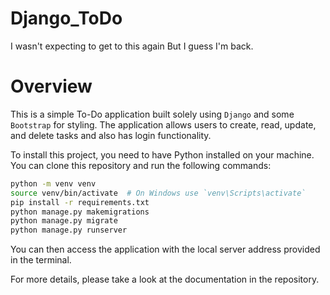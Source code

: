 # Django_ToDo
I wasn't expecting to get to this again But I guess I'm back.

# Overview

This is a simple To-Do application built solely using `Django` and some `Bootstrap` for styling. The application allows users to create, read, update, and delete tasks and also has login functionality.

To install this project, you need to have Python installed on your machine. You can clone this repository and run the following commands:

```bash
python -m venv venv
source venv/bin/activate  # On Windows use `venv\Scripts\activate`
pip install -r requirements.txt
python manage.py makemigrations
python manage.py migrate
python manage.py runserver
```

You can then access the application with the local server address provided in the terminal.

For more details, please take a look at the documentation in the repository.
